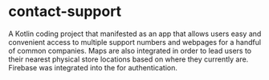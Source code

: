 # contact-support
A Kotlin coding project that manifested as an app that allows users easy and convenient access to multiple support numbers and webpages for a handful of 
common companies.  Maps are also integrated in order to lead users to their nearest physical store locations based on where they currently are.
Firebase was integrated into the for authentication.
